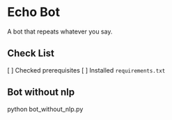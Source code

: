 # Echo Bot

A bot that repeats whatever you say.

## Check List

[ ] Checked prerequisites
[ ] Installed `requirements.txt`

## Bot without nlp

python bot_without_nlp.py

